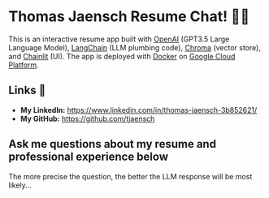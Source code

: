 # Thomas Jaensch Resume Chat! 🚀🤖

This is an interactive resume app built with [OpenAI](https://openai.com/) (GPT3.5 Large Language Model), [LangChain](https://www.langchain.com/) (LLM plumbing code), [Chroma](https://www.trychroma.com/) (vector store), and [Chainlit](https://docs.chainlit.io/get-started/overview) (UI). The app is deployed with [Docker](https://www.docker.com/) on [Google Cloud Platform](https://cloud.google.com/).

## Links 🔗

- **My LinkedIn:** https://www.linkedin.com/in/thomas-jaensch-3b852621/
- **My GitHub:** https://github.com/tjaensch

## Ask me questions about my resume and professional experience below

The more precise the question, the better the LLM response will be most likely...